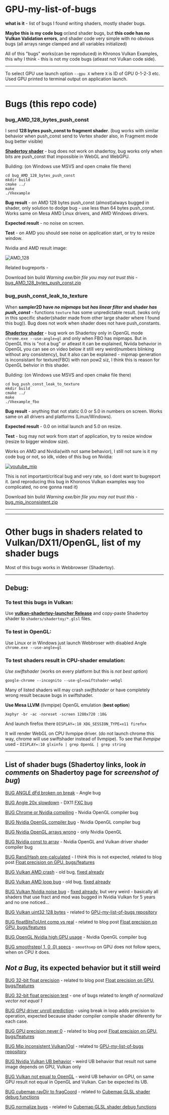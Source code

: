 
# GPU-my-list-of-bugs

**what is it** - list of bugs I found writing shaders, mostly shader bugs.

**Maybe this is my code bug** or/and shader bugs, but **this code has no Vulkan Validation errors**, and shader code very simple with no obvious bugs (all arrays range clamped and all variables initialized)

All of this "bugs" works(can be reproduced) in Khronos Vulkan Examples, this why I think - this is not my code bugs (atleast not Vulkan code side).

___

To select GPU use launch option `--gpu X` where `X` is ID of GPU 0-1-2-3 etc. Used GPU printed to terminal output on application launch.

___

# Bugs (this repo code)

### bug_AMD_128_bytes_push_const

I send **128 bytes push_const to fragment shader**. (bug works with similar behavior when push_const send to Vertex shader also, in Fragment mode bug better visible)

**[Shadertoy shader](https://www.shadertoy.com/view/3sXyW2)** - bug does not work on shadertoy, bug works only when bits are push_const that impossible in WebGL and WebGPU.

Building: (on Windows use MSVS and open cmake file there)

```
cd bug_AMD_128_bytes_push_const
mkdir build
cmake ../
make
./Vkexample
```

**Bug result** - on AMD 128 bytes push_const (almost)always bugged in shader, only solution to dodge bug - use less than 64 bytes push_const. 
Works same on Mesa AMD Linux drivers, and AMD Windows drivers.

**Expected result** - no noise on screen.

**Test** - on AMD you should see noise on application start, or try to resize window.

Nvidia and AMD result image: 

![AMD_128](https://danilw.github.io/GLSL-howto/vulkan_sh_launcher/vk_amd_128pc.png)

Related bugreports - 

Download bin build *Warning exe/bin file you may not trust this*  - [bug_AMD_128_bytes_push_const.zip](https://danilw.github.io/GLSL-howto/vulkan_sh_launcher/bug_AMD_128_bytes_push_const.zip)

### bug_push_const_leak_to_texture

When **sampler2D have *no mipmaps* but *has linear filter* and shader *has push_const*** - functions `texture` has some unpredictable result. (woks only in this specific shader(shader made from other large shader where I found this bug)).
Bug does not work when shader does not have push_constants.

**[Shadertoy shader](https://www.shadertoy.com/view/sltGWj)** - bug work on Shadertoy only in OpenGL mode `chrome.exe --use-angle=gl` and only when FBO has mipmaps. 
But in OpenGL this is "not a bug" or atleast it can be explained, Nviida behavior in OpenGL you can see on video below it still very weird(numbers blinking without any consistency), but it also can be explained - mipmap generation is inconsistant for texture(FBO) with non pow2 siz, I think this is reason for OpenGL behvior in this shader.

Building: (on Windows use MSVS and open cmake file there)

```
cd bug_push_const_leak_to_texture
mkdir build
cmake ../
make
./Vkexample_fbo
```

**Bug result** - anything that not static 0.0 or 5.0 in numbers on screen.
Works same on all drivers and platforms (Linux/Windows).

**Expected result** - 0.0 on initial launch and 5.0 on resize.

**Test** - bug may not work from start of application, try to resize window (resize to bigger window size).

Works on AMD and Nvidia(with not same behavior), I still not sure is it my code bug or not, so idk, video of this bug on Nvidia:

[![youtube_mip](https://danilw.github.io/GLSL-howto/vulkan_sh_launcher/yt_vkmip.png)](https://youtu.be/OcpBVHMb88M)

This is not important/critical bug and very rate, so I dont want to bugreport it. (and reproducing this bug in Khoronos Vulkan examples way too complicated, no one gonna read it)

Download bin build *Warning exe/bin file you may not trust this* - [bug_mip_inconsistent.zip](https://danilw.github.io/GLSL-howto/vulkan_sh_launcher/bug_mip_inconsistent.zip)

___

___

# Other bugs in shaders related to Vulkan/DX11/OpenGL, list of my shader bugs

Most of this bugs works in Webbrowser (Shadertoy). 

___

## Debug:

### To **test this bugs in Vulkan**:

Use **[vulkan-shadertoy-launcher Release](https://github.com/danilw/vulkan-shadertoy-launcher/releases)** and copy-paste Shadertoy shader to `shaders/shadertoy/*.glsl` files.

### To **test in OpenGL**:

Use Linux or in Windows just launch Webbroser with disabled Angle `chrome.exe --use-angle=gl`

### To test shaders result in CPU-shader emulation:

*Use swiftshader* (works on every platform but this is *not best option*) 

`google-chrome --incognito --use-gl=swiftshader-webgl`

Many of listed shaders will may crash *swiftshader* or have completely wrong result because bugs in swiftshader.

**Use Mesa LLVM** (llvmpipe) OpenGL emulation (**best option**) 

`Xephyr -br -ac -noreset -screen 1280x720 :10&`

And launch firefox there `DISPLAY=:10 XDG_SESSION_TYPE=x11 firefox`

It will render WebGL on CPU llvmpipe driver. (do not launch chrome this way, chrome will use swiftshader instead of llvmpipe). To see that *llvmpipe* used - `DISPLAY=:10 glxinfo | grep OpenGL | grep string`

___

## List of shader bugs (Shadertoy links, look *in comments* on Shadertoy page for *screenshot of bug*)

[BUG ANGLE dFd broken on break](https://www.shadertoy.com/view/wdVyWD) - Angle bug

[BUG Angle 20x slowdown](https://www.shadertoy.com/view/flSSDV) - DX11 [FXC bug](https://bugs.chromium.org/p/chromium/issues/detail?id=1238461)

[BUG Chrome or Nvidia compiling](https://www.shadertoy.com/view/fsSSzd) - Nvidia OpenGL compiler bug

[BUG Nvidia OpenGL compiler bug](https://www.shadertoy.com/view/NsdXRs) - Nvidia OpenGL compiler bug

[BUG Nvidia OpenGL arrays wrong](https://www.shadertoy.com/view/7tjGRW) - only Nvidia OpenGL

[BUG Nvidia const to array](https://www.shadertoy.com/view/NslGR4) - Nvidia OpenGL and Vulkan driver shader compiler bug

[BUG Rand/Hash pre-calculated](https://www.shadertoy.com/view/wdXGW8) - I think this is not expected, related to blog post [Float precision on GPU, bugs/features](https://arugl.medium.com/float-precision-on-gpu-bugs-features-178ddd030f)

[BUG Vulkan AMD crash](https://www.shadertoy.com/view/wdfcDX) - old bug, [fixed already](https://community.amd.com/thread/250887)

[BUG Vulkan AMD loop bug](https://www.shadertoy.com/view/tsXyDH) - old bug, [fixed already](https://community.amd.com/message/2964120)

[BUG Vulkan Nvidia noise bug](https://www.shadertoy.com/view/ttjcRW) - [fixed already](https://forums.developer.nvidia.com/t/vulkan-shader-bug-can-someone-confirm-is-this-only-my-bug/140392), but very weird - basically all shaders that use fract and mod was bugged in Nvidia Vulkan for 5 years and no one noticed...

[BUG Vulkan uint32 128 bytes](https://www.shadertoy.com/view/3sXyW2) - related to [GPU-my-list-of-bugs repository](https://github.com/danilw/GPU-my-list-of-bugs)

[BUG floatBitsToUint comp vs real](https://www.shadertoy.com/view/tlfBRB) - related to blog post [Float precision on GPU, bugs/features](https://arugl.medium.com/float-precision-on-gpu-bugs-features-178ddd030f)

[BUG OpenGL Nvidia high GPU usage](https://www.shadertoy.com/view/tdfGWS) - Nvidia OpenGL compiler bug

[BUG smoothstep( 1, 0 ,0) specs](https://www.shadertoy.com/view/tdf3zf) - `smoothsep` on GPU does not follow specs, when on CPU it does.



## *Not a Bug*, its expected behavior but it still weird

[BUG 32-bit float precision](https://www.shadertoy.com/view/sllXW8) - related to blog post [Float precision on GPU, bugs/features](https://arugl.medium.com/float-precision-on-gpu-bugs-features-178ddd030f)

[BUG 32-bit float precision test](https://www.shadertoy.com/view/ftXXW4) - one of bugs related to *length of normalized vector not equal 1*

[BUG GPU driver unroll prediction](https://www.shadertoy.com/view/NlXXWS) - using break in loop adds precision to operation, expected because shader compiler compile shader diferently for each case.

[BUG GPU precision never 0](https://www.shadertoy.com/view/ftXSWB) - related to blog post [Float precision on GPU, bugs/features](https://arugl.medium.com/float-precision-on-gpu-bugs-features-178ddd030f)

[BUG Mip inconsistent Vulkan/Ogl](https://www.shadertoy.com/view/sltGWj) - related to [GPU-my-list-of-bugs repository](https://github.com/danilw/GPU-my-list-of-bugs)

[BUG Nvidia Vulkan UB behavior](https://www.shadertoy.com/view/fsc3RM) - weird UB behavior that result not same image depends on GPU, Vulkan only

[BUG Vulkan not equal to OpenGL](https://www.shadertoy.com/view/slsXzs) - weird UB behavior on GPU, on same GPU result not equal in OpenGL and Vulkan. Can be expected its UB.

[BUG cubemap rayDir to fragCoord](https://www.shadertoy.com/view/7l33W2) - related to [Cubemap GLSL shader debug functions](https://arugl.medium.com/cubemap-glsl-shader-debug-functions-3f4c659e7833)

[BUG normalize bugs](https://www.shadertoy.com/view/7lt3Rl) - related to [Cubemap GLSL shader debug functions](https://arugl.medium.com/cubemap-glsl-shader-debug-functions-3f4c659e7833)









